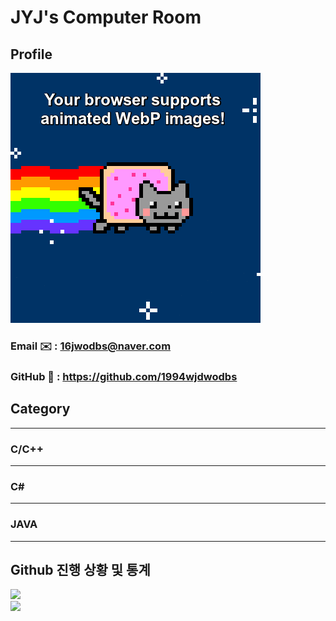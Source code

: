 # JYJ's Computer Room 

## Profile

<img src="images/animated-webp-supported.webp" onerror="this.src='images/unsupported.png'"/>


### Email ✉️ : 16jwodbs@naver.com
### GitHub 💬 : https://github.com/1994wjdwodbs

## Category

---

### C/C++

---

### C#

---

### JAVA

---

## Github 진행 상황 및 통계
<p>
    <img src="https://github-readme-stats.vercel.app/api?username=1994wjdwodbs"><br/>
    <img src="https://github-readme-stats.vercel.app/api/top-langs/?username=1994wjdwodbs"><br/>
</p>
